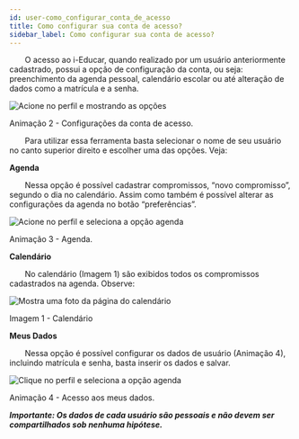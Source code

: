 ```yaml
---
id: user-como_configurar_conta_de_acesso
title: Como configurar sua conta de acesso?
sidebar_label: Como configurar sua conta de acesso?
---
```


&nbsp;&nbsp;&nbsp;&nbsp;&nbsp;&nbsp;&nbsp;O acesso ao i-Educar, quando realizado por um usuário anteriormente cadastrado, possui a opção de configuração da conta, ou seja: preenchimento da agenda pessoal, calendário escolar ou até alteração de dados como a matrícula e a senha.

![Acione no perfil e mostrando as opções](/img/treinamento_gifs/conta_de_acesso.gif)

<p class="centerText bold small">Animação 2 - Configurações da conta de acesso.</p>

&nbsp;&nbsp;&nbsp;&nbsp;&nbsp;&nbsp;&nbsp;Para utilizar essa ferramenta basta selecionar o nome de seu usuário no canto superior direito e escolher uma das opções. Veja: 

**Agenda**

&nbsp;&nbsp;&nbsp;&nbsp;&nbsp;&nbsp;&nbsp;Nessa opção é possível cadastrar compromissos, “novo compromisso”, segundo o dia no calendário. Assim como também é possível alterar as configurações da agenda no botão “preferências”.

![Acione no perfil e seleciona a opção agenda](/img/treinamento_gifs/acessar_agenda.gif)

<p class="centerText">Animação 3 - Agenda.</p>

**Calendário**

&nbsp;&nbsp;&nbsp;&nbsp;&nbsp;&nbsp;&nbsp;No calendário (Imagem 1) são exibidos todos os compromissos cadastrados na agenda. Observe:

![Mostra uma foto da página do calendário](/img/caldendarioManual.png)

<p class="centerText">Imagem 1 - Calendário</p>

**Meus Dados**

&nbsp;&nbsp;&nbsp;&nbsp;&nbsp;&nbsp;&nbsp;Nessa opção é possível configurar os dados de usuário (Animação 4), incluindo matrícula e senha, basta inserir os dados e salvar.
   
![Clique no perfil e seleciona a opção agenda](/img/treinamento_gifs/alterar_meus_dados.gif)

<p class="centerText">Animação 4 - Acesso aos meus dados.</p>

***Importante: Os dados de cada usuário são pessoais e não devem ser compartilhados sob nenhuma hipótese.***